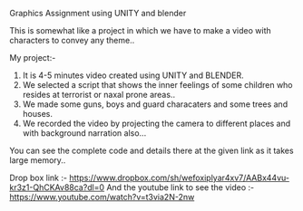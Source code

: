 
Graphics Assignment using UNITY and blender

This is somewhat like a project in which we have to make a video with characters to convey any theme..

My project:-

1) It is 4-5  minutes video created  using UNITY and BLENDER.
2) We selected a script that shows the inner feelings of some children who resides at terrorist or naxal prone areas..
3) We made some guns, boys and guard characaters and some trees and houses.
4) We recorded the video by projecting the camera to different places and with background narration also...

You can see the complete code and details there at the given link as it takes large memory..

Drop box link :- https://www.dropbox.com/sh/wefoxiplyar4xv7/AABx44vu-kr3z1-QhCKAv88ca?dl=0
And the youtube link to see the video :- https://www.youtube.com/watch?v=t3via2N-2nw
